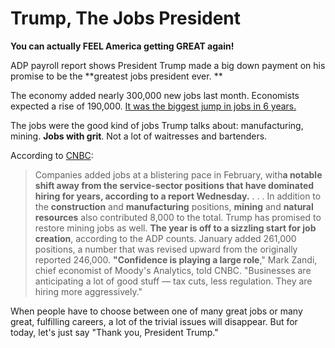 # Trump, The Jobs President

**You can actually FEEL America getting GREAT again!**

ADP payroll report shows President Trump made a big down payment on his promise to be the **greatest jobs president ever. **

The economy added nearly 300,000 new jobs last month. Economists expected a rise of 190,000\. [It was the biggest jump in jobs in 6 years.](http://www.zerohedge.com/news/2017-03-08/trump-effect-adp-employment-surges-near-most-6-years-record-goods-producing-job-gain)

The jobs were the good kind of jobs Trump talks about: manufacturing, mining. **Jobs with grit**. Not a lot of waitresses and bartenders.

According to [CNBC](http://www.cnbc.com/2017/03/08/private-sector-jobs-february-2017-adp.html):

> Companies added jobs at a blistering pace in February, with**a notable shift away from the service-sector positions that have dominated hiring for years, according to a report Wednesday.** . . . In addition to the **construction** and **manufacturing** positions, **mining** and **natural resources** also contributed 8,000 to the total. Trump has promised to restore mining jobs as well. **The year is off to a sizzling start for job creation**, according to the ADP counts. January added 261,000 positions, a number that was revised upward from the originally reported 246,000. **"Confidence is playing a large role**," Mark Zandi, chief economist of Moody's Analytics, told CNBC. "Businesses are anticipating a lot of good stuff — tax cuts, less regulation. They are hiring more aggressively."

When people have to choose between one of many great jobs or many great, fulfilling careers, a lot of the trivial issues will disappear. But for today, let's just say "Thank you, President Trump."